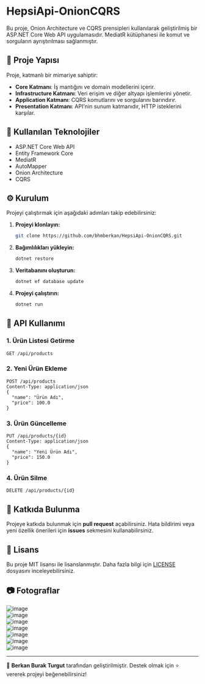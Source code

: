 # HepsiApi-OnionCQRS

Bu proje, Onion Architecture ve CQRS prensipleri kullanılarak geliştirilmiş bir ASP.NET Core Web API uygulamasıdır. MediatR kütüphanesi ile komut ve sorguların ayrıştırılması sağlanmıştır.

## 📌 Proje Yapısı

Proje, katmanlı bir mimariye sahiptir:

- **Core Katmanı**: İş mantığını ve domain modellerini içerir.
- **Infrastructure Katmanı**: Veri erişim ve diğer altyapı işlemlerini yönetir.
- **Application Katmanı**: CQRS komutlarını ve sorgularını barındırır.
- **Presentation Katmanı**: API'nin sunum katmanıdır, HTTP isteklerini karşılar.

## 🚀 Kullanılan Teknolojiler

- ASP.NET Core Web API
- Entity Framework Core
- MediatR
- AutoMapper
- Onion Architecture
- CQRS

## ⚙️ Kurulum

Projeyi çalıştırmak için aşağıdaki adımları takip edebilirsiniz:

1. **Projeyi klonlayın:**
   ```sh
   git clone https://github.com/bhmberkan/HepsiApi-OnionCQRS.git
   ```
2. **Bağımlılıkları yükleyin:**
   ```sh
   dotnet restore
   ```
3. **Veritabanını oluşturun:**
   ```sh
   dotnet ef database update
   ```
4. **Projeyi çalıştırın:**
   ```sh
   dotnet run
   ```

## 📌 API Kullanımı

### 1. Ürün Listesi Getirme
```http
GET /api/products
```
### 2. Yeni Ürün Ekleme
```http
POST /api/products
Content-Type: application/json
{
  "name": "Ürün Adı",
  "price": 100.0
}
```

### 3. Ürün Güncelleme
```http
PUT /api/products/{id}
Content-Type: application/json
{
  "name": "Yeni Ürün Adı",
  "price": 150.0
}
```

### 4. Ürün Silme
```http
DELETE /api/products/{id}
```

## 📌 Katkıda Bulunma

Projeye katkıda bulunmak için **pull request** açabilirsiniz. Hata bildirimi veya yeni özellik önerileri için **issues** sekmesini kullanabilirsiniz.

## 📜 Lisans

Bu proje MIT lisansı ile lisanslanmıştır. Daha fazla bilgi için [LICENSE](LICENSE) dosyasını inceleyebilirsiniz.

## 📷  Fotograflar
![image](https://github.com/user-attachments/assets/9deb63a1-ac51-4746-9c4e-f8ebc346d5f7)
<br>
![image](https://github.com/user-attachments/assets/75df4e03-0fca-40bc-ae0b-c9f637049f68)
<br>
![image](https://github.com/user-attachments/assets/007397be-5169-496b-825a-c4e629d26d2b)
<br>
![image](https://github.com/user-attachments/assets/c9d316d9-93c6-46b3-b401-072e99078ac7)
<br>
![image](https://github.com/user-attachments/assets/f02aad10-64ac-426b-bad5-fb5152367c37)
<br>
![image](https://github.com/user-attachments/assets/575a20df-9312-4d55-bd18-557f11bad3e8)
<br>
![image](https://github.com/user-attachments/assets/9135936e-8f80-4ce9-9688-03945d7150eb)
<br>


---

📌 **Berkan Burak Turgut** tarafından geliştirilmiştir. Destek olmak için ⭐ vererek projeyi beğenebilirsiniz!





